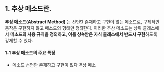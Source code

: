 ## 1. 추상 메소드란.
**추상 메소드(Abstract Method)** 는 선언만 존재하고 구현이 없는 메소드로, 구체적인 동작은 구현하지 않고 메소드의 형태만 정의한다.
이러한 추상 메소드는 상위 클래스에서 **메소드의 사용 규칙을 정의하고, 이를 상속받은 자식 클래스에서 반드시 구현**하도록 강제할 수 있다.

#### 1-1 추상 메소드의 주요 특징
+ 메소드 선언만 존재하고 구현이 없다
  추상 메소
